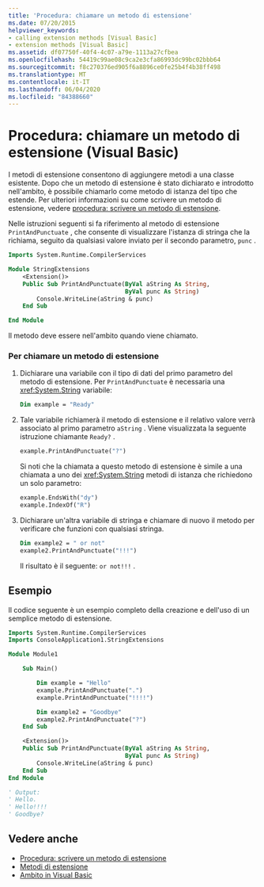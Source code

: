 ```yaml
---
title: 'Procedura: chiamare un metodo di estensione'
ms.date: 07/20/2015
helpviewer_keywords:
- calling extension methods [Visual Basic]
- extension methods [Visual Basic]
ms.assetid: df07750f-40f4-4c07-a79e-1113a27cfbea
ms.openlocfilehash: 54419c99ae08c9ca2e3cfa86993dc99bc02bbb64
ms.sourcegitcommit: f8c270376ed905f6a8896ce0fe25b4f4b38ff498
ms.translationtype: MT
ms.contentlocale: it-IT
ms.lasthandoff: 06/04/2020
ms.locfileid: "84388660"
---
```

# <a name="how-to-call-an-extension-method-visual-basic"></a>Procedura: chiamare un metodo di estensione (Visual Basic)

I metodi di estensione consentono di aggiungere metodi a una classe esistente. Dopo che un metodo di estensione è stato dichiarato e introdotto nell'ambito, è possibile chiamarlo come metodo di istanza del tipo che estende. Per ulteriori informazioni su come scrivere un metodo di estensione, vedere [procedura: scrivere un metodo di estensione](./how-to-write-an-extension-method.md).

 Nelle istruzioni seguenti si fa riferimento al metodo di estensione `PrintAndPunctuate` , che consente di visualizzare l'istanza di stringa che la richiama, seguito da qualsiasi valore inviato per il secondo parametro, `punc` .

```vb
Imports System.Runtime.CompilerServices

Module StringExtensions
    <Extension()>
    Public Sub PrintAndPunctuate(ByVal aString As String,
                                 ByVal punc As String)
        Console.WriteLine(aString & punc)
    End Sub

End Module
```

Il metodo deve essere nell'ambito quando viene chiamato.

### <a name="to-call-an-extension-method"></a>Per chiamare un metodo di estensione

1. Dichiarare una variabile con il tipo di dati del primo parametro del metodo di estensione. Per `PrintAndPunctuate` è necessaria una <xref:System.String> variabile:

    ```vb
    Dim example = "Ready"
    ```

2. Tale variabile richiamerà il metodo di estensione e il relativo valore verrà associato al primo parametro `aString` . Viene visualizzata la seguente istruzione chiamante `Ready?` .

    ```vb
    example.PrintAndPunctuate("?")
    ```

     Si noti che la chiamata a questo metodo di estensione è simile a una chiamata a uno dei <xref:System.String> metodi di istanza che richiedono un solo parametro:

    ```vb
    example.EndsWith("dy")
    example.IndexOf("R")
    ```

3. Dichiarare un'altra variabile di stringa e chiamare di nuovo il metodo per verificare che funzioni con qualsiasi stringa.

    ```vb
    Dim example2 = " or not"
    example2.PrintAndPunctuate("!!!")
    ```

     Il risultato è il seguente: `or not!!!` .

## <a name="example"></a>Esempio
 Il codice seguente è un esempio completo della creazione e dell'uso di un semplice metodo di estensione.

```vb
Imports System.Runtime.CompilerServices
Imports ConsoleApplication1.StringExtensions

Module Module1

    Sub Main()

        Dim example = "Hello"
        example.PrintAndPunctuate(".")
        example.PrintAndPunctuate("!!!!")

        Dim example2 = "Goodbye"
        example2.PrintAndPunctuate("?")
    End Sub

    <Extension()>
    Public Sub PrintAndPunctuate(ByVal aString As String,
                                 ByVal punc As String)
        Console.WriteLine(aString & punc)
    End Sub
End Module

' Output:
' Hello.
' Hello!!!!
' Goodbye?
```

## <a name="see-also"></a>Vedere anche

- [Procedura: scrivere un metodo di estensione](./how-to-write-an-extension-method.md)
- [Metodi di estensione](./extension-methods.md)
- [Ambito in Visual Basic](../declared-elements/scope.md)
